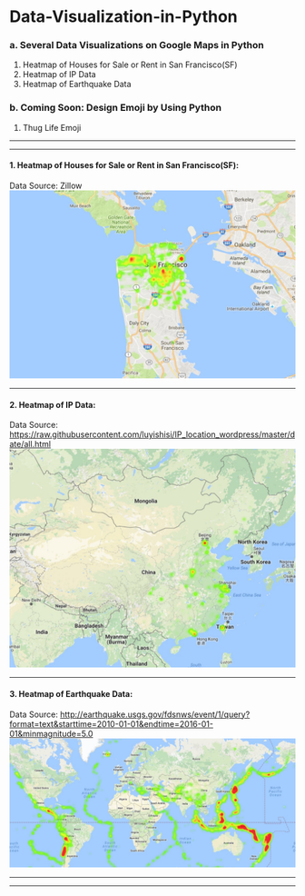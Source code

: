 # Data-Visualization-in-Python
### a. Several Data Visualizations on Google Maps in Python
1. Heatmap of Houses for Sale or Rent in San Francisco(SF)
2. Heatmap of IP Data
3. Heatmap of Earthquake Data
### b. Coming Soon: Design Emoji by Using Python
1. Thug Life Emoji

***
***
#### 1. Heatmap of Houses for Sale or Rent in San Francisco(SF):
Data Source: Zillow
![alt tag](https://github.com/HinChou/Data-Visualization-in-Python/blob/master/Heatmap.jpg)
***
#### 2. Heatmap of IP Data:
Data Source: https://raw.githubusercontent.com/luyishisi/IP_location_wordpress/master/date/all.html
![alt tag](https://github.com/HinChou/Data-Visualization-in-Python/blob/master/ip_map.jpeg)
***
#### 3. Heatmap of Earthquake Data:
Data Source: http://earthquake.usgs.gov/fdsnws/event/1/query?format=text&starttime=2010-01-01&endtime=2016-01-01&minmagnitude=5.0
![alt tag](https://github.com/HinChou/Data-Visualization-in-Python/blob/master/Earthquake_Map.jpeg)
***
***
